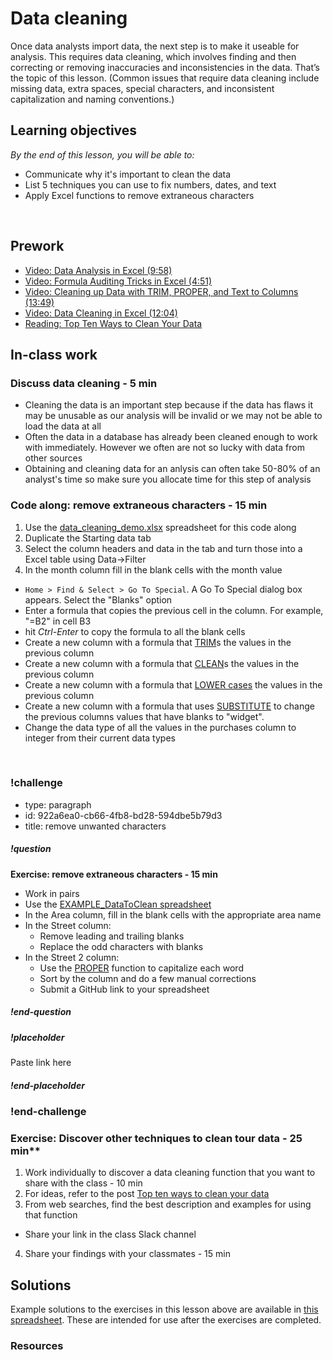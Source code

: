 # Data cleaning

Once data analysts import data, the next step is to make it useable for analysis. This requires data cleaning, which involves finding and then correcting or removing inaccuracies and inconsistencies in the data. That’s the topic of this lesson. (Common issues that require data cleaning include missing data, extra spaces, special characters, and inconsistent capitalization and naming conventions.)

## Learning objectives

*By the end of this lesson, you will be able to:*
* Communicate why it's important to clean the data
* List 5 techniques you can use to fix numbers, dates, and text 
* Apply Excel functions to remove extraneous characters
<br>

## Prework
* [Video: Data Analysis in Excel (9:58)](https://www.youtube.com/watch?v=YqS0x0yshlo&feature=youtu.be)
* [Video: Formula Auditing Tricks in Excel (4:51)](https://www.youtube.com/watch?v=dCK_LG3Nk6Q&list=PLnVcHd3TXd2qNpfJyfQkwHO70gaZZ79L8&index=3_)
* [Video: Cleaning up Data with TRIM, PROPER, and Text to Columns (13:49)](https://www.youtube.com/watch?v=x78JR7XHTro)
* [Video: Data Cleaning in Excel (12:04)](https://www.youtube.com/watch?v=WRk9t5yo5Zs)
* [Reading: Top Ten Ways to Clean Your Data](https://support.office.com/en-us/article/top-ten-ways-to-clean-your-data-2844b620-677c-47a7-ac3e-c2e157d1db19)

## In-class work

### Discuss data cleaning - 5 min

* Cleaning the data is an important step because if the data has flaws it may be unusable as our analysis will be invalid or we may not be able to load the data at all
* Often the data in a database has already been cleaned enough to work with immediately. However we often are not so lucky with data from other sources 
* Obtaining and cleaning data for an anlysis can often take 50-80% of an analyst's time so make sure you allocate time for this step of analysis 

### Code along: remove extraneous characters - 15 min
1. Use the [data_cleaning_demo.xlsx](https://drive.google.com/file/d/10PFvbBtuSEVSmt0RmyfuzMbAERBkVY42/view?usp=sharing) spreadsheet for this code along
2. Duplicate the Starting data tab
3. Select the column headers and data in the tab and turn those into a Excel table using Data->Filter
4. In the month column fill in the blank cells with the month value
  * ```Home > Find & Select > Go To Special```.   A Go To Special dialog box appears. Select the "Blanks" option
  * Enter a formula that copies the previous cell in the column. For example, "=B2" in cell B3
  * hit *Ctrl-Enter* to copy the formula to all the blank cells
* Create a new column with a formula that [TRIM](https://support.office.com/en-us/article/trim-function-410388fa-c5df-49c6-b16c-9e5630b479f9)s the values in the previous column
* Create a new column with a formula that [CLEAN](https://support.office.com/en-us/article/clean-function-26f3d7c5-475f-4a9c-90e5-4b8ba987ba41)s the values in the previous column
* Create a new column with a formula that [LOWER cases](https://support.office.com/en-us/article/lower-function-3f21df02-a80c-44b2-afaf-81358f9fdeb4) the values in the previous column
* Create a new column with a formula that uses [SUBSTITUTE](https://support.office.com/en-us/article/substitute-function-6434944e-a904-4336-a9b0-1e58df3bc332) to change the previous columns values that have blanks to "widget". 
* Change the data type of all the values in the purchases column to integer from their current data types
<br>

### !challenge

* type: paragraph
* id: 922a6ea0-cb66-4fb8-bd28-594dbe5b79d3
* title: remove unwanted characters

##### !question
**Exercise: remove extraneous characters - 15 min**
* Work in pairs
* Use the [EXAMPLE_DataToClean spreadsheet](https://drive.google.com/file/d/16SjBuqk5gPoqVM0oDKFreXxuhOTi21jv/view?usp=sharing)
* In the Area column, fill in the blank cells with the appropriate area name
* In the Street column:
  *  Remove leading and trailing blanks
  *  Replace the odd characters with blanks
* In the Street 2 column:
  * Use the [PROPER](https://support.office.com/en-us/article/proper-function-52a5a283-e8b2-49be-8506-b2887b889f94?ui=en-US&rs=en-US&ad=US) function to capitalize each word 
  * Sort by the column and do a few manual corrections
  * Submit a GitHub link to your spreadsheet

##### !end-question

##### !placeholder

Paste link here

##### !end-placeholder

### !end-challenge

### Exercise: Discover other techniques to clean tour data - 25 min**
1. Work individually to discover a data cleaning function that you want to share with the class - 10 min
2. For ideas, refer to the post [Top ten ways to clean your data](https://support.office.com/en-us/article/top-ten-ways-to-clean-your-data-2844b620-677c-47a7-ac3e-c2e157d1db19)
3. From web searches, find the best description and examples for using that function
  * Share your link in the class Slack channel
4. Share your findings with your classmates - 15 min


## Solutions
Example solutions to the exercises in this lesson above are available in [this spreadsheet](https://drive.google.com/uc?export=download&id=1Os_abCcMTexWZ8TRA-Nwqu1HkTnoqtod). These are intended for use after the exercises are completed.

### Resources
